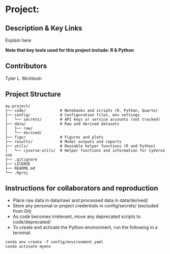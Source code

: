 # Project:

## Description & Key Links

Explain here

**Note that key tools used for this project include: R & Python**

## Contributors

Tyler L. McIntosh

## Project Structure
```text
my-project/
├── code/               # Notebooks and scripts (R, Python, Quarto)
├── config/             # Configuration files, env settings
│   └── secrets/        # API keys or service accounts (not tracked)
├── data/               # Raw and derived datasets
│   ├── raw/
│   └── derived/
├── figs/               # Figures and plots
├── results/            # Model outputs and reports
├── utils/              # Reusable helper functions (R and Python)
│   └── cyverse-utils/  # Helper functions and information for CyVerse use
├── .gitignore
├── LICENSE
├── README.md
└── .Rproj
```


## Instructions for collaborators and reproduction
- Place raw data in data/raw/ and processed data in data/derived/
- Store any personal or project credentials in config/secrets/ (excluded from Git)
- As code becomes irrelevant, move any deprecated scripts to code/deprecated/
- To create and activate the Python environment, run the following in a terminal:
```
conda env create -f config/environment.yaml
conda activate myenv
```




